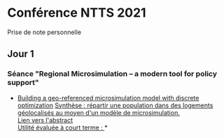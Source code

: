 # Conférence NTTS 2021
Prise de note personnelle

## Jour 1

### Séance "Regional Microsimulation – a modern tool for policy support"

* [Building a geo-referenced microsimulation model with discrete optimization](https://coms.events/NTTS2021/data/abstracts/en/abstract_0002.html)
<u> Synthèse : répartir une population dans des logements géolocalisés au moyen d'un modèle de microsimulation. </u>
<br/><u> Lien vers l'abstract </u>
<br/><u> Utilité évaluée à court terme : </u> *

